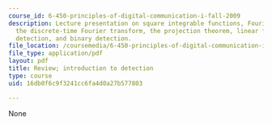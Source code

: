 ```yaml
---
course_id: 6-450-principles-of-digital-communication-i-fall-2009
description: Lecture presentation on square integrable functions, Fourier transforms,
  the discrete-time Fourier transform, the projection theorem, linear filtering processes,
  detection, and binary detection.
file_location: /coursemedia/6-450-principles-of-digital-communication-i-fall-2009/16db0f6c9f3241cc6fa4d0a27b577803_MIT6_450F09_slide16.pdf
file_type: application/pdf
layout: pdf
title: Review; introduction to detection
type: course
uid: 16db0f6c9f3241cc6fa4d0a27b577803

---
```

None